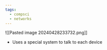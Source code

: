 ```yaml
---
tags:
  - compsci
  - networks
---
```

![[Pasted image 20240428233732.png]]
- Uses a special system to talk to each device